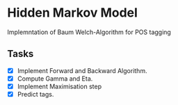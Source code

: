 # Hidden Markov Model
Implemntation of Baum Welch-Algorithm for POS tagging

## Tasks
 - [x] Implement Forward and Backward Algorithm.
 - [x] Compute Gamma and Eta.
 - [x] Implement Maximisation step
 - [x] Predict tags.
